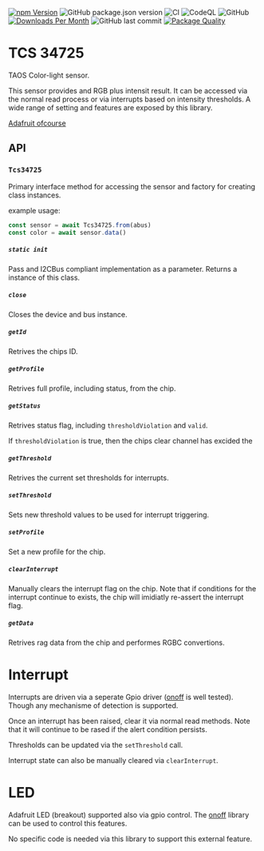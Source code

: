[![npm Version](http://img.shields.io/npm/v/@johntalton/tcs34725.svg)](https://www.npmjs.com/package/@johntalton/tcs34725)
![GitHub package.json version](https://img.shields.io/github/package-json/v/johntalton/tcs34725)
![CI](https://github.com/johntalton/tcs34725/workflows/CI/badge.svg?branch=main&event=push)
![CodeQL](https://github.com/johntalton/tcs34725/workflows/CodeQL/badge.svg)
![GitHub](https://img.shields.io/github/license/johntalton/tcs34725)
[![Downloads Per Month](http://img.shields.io/npm/dm/@johntalton/tcs34725.svg)](https://www.npmjs.com/package/@johntalton/tcs34725)
![GitHub last commit](https://img.shields.io/github/last-commit/johntalton/tcs34725)
[![Package Quality](https://npm.packagequality.com/shield/%40johntalton%2Ftcs34725.svg)](https://packagequality.com/#?package=@johntalton/tcs34725)

# TCS 34725

TAOS Color-light sensor.

This sensor provides and RGB plus intensit result.  It can be accessed via the normal read process or via interrupts based on intensity thresholds.  A wide range of setting and features are exposed by this library.

[Adafruit ofcourse](https://www.adafruit.com/product/1334)

## API

### ```Tcs34725```

Primary interface method for accessing the sensor and factory for creating class instances.

example usage:

```javascript
const sensor = await Tcs34725.from(abus)
const color = await sensor.data()
```

##### ```static init```

Pass and I2CBus compliant implementation as a parameter.
Returns a instance of this class.

##### ```close```

Closes the device and bus instance.

##### ```getId```

Retrives the chips ID.

##### ```getProfile```

Retrives full profile, including status, from the chip.

##### ```getStatus```

Retrives status flag, including ```thresholdViolation``` and ```valid```.

If ```thresholdViolation``` is true, then the chips clear channel has excided the


##### ```getThreshold```

Retrives the current set thresholds for interrupts.

##### ```setThreshold```

Sets new threshold values to be used for interrupt triggering.

##### ```setProfile```

Set a new profile for the chip.

##### ```clearInterrupt```

Manually clears the interrupt flag on the chip.  Note that if conditions for the interrupt continue to exists, the chip will imidiatly re-assert the interrupt flag.

##### ```getData```

Retrives rag data from the chip and performes RGBC convertions.


# Interrupt

Interrupts are driven via a seperate Gpio driver ([onoff](../fivdi/onoff) is well tested).  Though any mechanisme of detection is supported.

Once an interrupt has been raised, clear it via normal read methods. Note that it will continue to be rased if the alert condition persists.

Thresholds can be updated via the `setThreshold` call.

Interrupt state can also be manually cleared via `clearInterrupt`.

# LED

Adafruit LED (breakout) supported also via gpio control.  The [onoff](../fivdi/onoff) library can be used to control this features.

No specific code is needed via this library to support this external feature.
